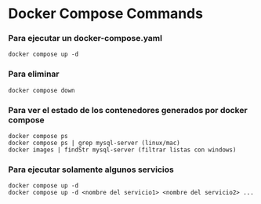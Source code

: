 # Docker Compose Commands

### Para ejecutar un docker-compose.yaml

```
docker compose up -d

```

### Para eliminar

```
docker compose down

```

### Para ver el estado de los contenedores generados por docker compose

```
docker compose ps
docker compose ps | grep mysql-server (linux/mac)
docker images | findStr mysql-server (filtrar listas con windows)

```

### Para ejecutar solamente algunos servicios

```
docker compose up -d
docker compose up -d <nombre del servicio1> <nombre del servicio2> ...
```